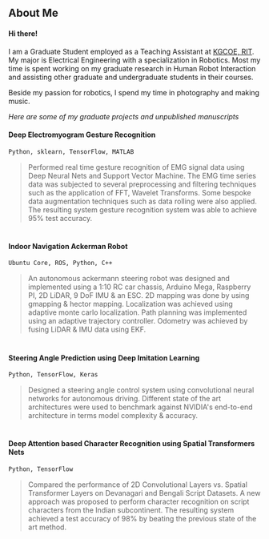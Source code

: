 ## About Me

#### Hi there!

I am a Graduate Student employed as a Teaching Assistant at [KGCOE, RIT](https://www.rit.edu/kgcoe/). 
My major is Electrical Engineering with a specialization in Robotics. Most my time is spent working on my
graduate research in Human Robot Interaction and assisting other graduate and undergraduate students in their courses.

Beside my passion for robotics, I spend my time in photography and making music.

*Here are some of my graduate projects and unpublished manuscripts*


#### Deep Electromyogram Gesture Recognition                                  
```html
Python, sklearn, TensorFlow, MATLAB
```
>Performed real time gesture recognition of EMG signal data using Deep Neural Nets and Support Vector Machine. 
>The EMG time series data was subjected to several preprocessing and filtering techniques such as the application of FFT, 
>Wavelet Transforms. Some bespoke data augmentation techniques such as data rolling were also applied. 
>The resulting system gesture recognition system was able to achieve 95% test accuracy.
# 

#### Indoor Navigation Ackerman Robot
```html
Ubuntu Core, ROS, Python, C++
```
>An autonomous ackermann steering robot was designed and implemented using a 1:10 RC car chassis, Arduino Mega,
>Raspberry PI, 2D LiDAR, 9 DoF IMU & an ESC. 2D mapping was done by using gmapping & hector mapping.
>Localization was achieved using adaptive monte carlo localization. Path planning was implemented using an
>adaptive trajectory controller. Odometry was achieved by fusing LiDAR & IMU data using EKF. 
# 

#### Steering Angle Prediction using Deep Imitation Learning
```html
Python, TensorFlow, Keras
```
>Designed a steering angle control system using convolutional neural networks for autonomous driving. 
>Different state of the art architectures were used to benchmark against NVIDIA's end-to-end 
>architecture in terms model complexity & accuracy.
# 

#### Deep Attention based Character Recognition using Spatial Transformers Nets
```html
Python, TensorFlow
```
>Compared the performance of 2D Convolutional Layers vs. Spatial Transformer Layers on Devanagari and Bengali Script Datasets.
>A new approach was proposed to perform character recognition on script characters from the Indian subcontinent. 
>The resulting system achieved a test accuracy of 98% by beating the previous state of the art method.
# 

<!--
```markdown
Syntax highlighted code block

# Header 1
## Header 2
### Header 3

- Bulleted
- List

1. Numbered
2. List

**Bold** and _Italic_ and `Code` text

[Link](url) and ![Image](src)
```


For more details see [GitHub Flavored Markdown](https://guides.github.com/features/mastering-markdown/).

### Jekyll Themes

Your Pages site will use the layout and styles from the Jekyll theme you have selected in your [repository settings](https://github.com/arorasarthak/arorasarthak.github.io/settings). The name of this theme is saved in the Jekyll `_config.yml` configuration file.

### Support or Contact

Having trouble with Pages? Check out our [documentation](https://help.github.com/categories/github-pages-basics/) or [contact support](https://github.com/contact) and we’ll help you sort it out.

\roottitle{Graduate Projects \& Unpublished Manuscripts}
  {\headedsubsection{Deep Electromyogram Gesture Recognition}\textsc{Python, sklearn, TensorFlow}}
  \bodytext{
  {Performed real time gesture recognition of EMG signal data using Deep Neural Nets and Support Vector
  Machine. The EMG time series data was subjected to several preprocessing and filtering techniques such as 
  application of FFT, Wavelet Transforms. Some bespoke data augmentation techniques such as data rolling were also applied. The 
  resulting system gesture recognition system was able to achieve 95\% test accuracy.}}
\vspace{10pt}
  {\headedsubsection{Indoor Navigation Ackerman Robot } \textsc{Ubuntu Core, ROS, Python, C++}}
  \bodytext
  {An autonomous ackermann steering robot was designed and implemented using a 1:10 RC car chassis, Arduino Mega,
 Raspberry PI, 2D LiDAR, 9 DoF IMU \& an ESC. 2D mapping was done by using gmapping \& hector mapping.
 Localization was achieved using adaptive monte carlo localization. Path planning was implemented using an
 adaptive trajectory controller. Odometry was achieved by fusing LiDAR \& IMU data using EKF. 
}
\vspace{10pt}
  {\headedsubsection{Steering Angle Prediction using Deep Imitation Learning} \textsc{Python, TensorFlow \& Keras}}
  \bodytext
  {Designed a steering angle control system using convolutional neural networks for autonomous driving. Different
  state of the art architectures were used to benchmark against NVIDIAâs end-to-end architecture in terms model
  complexity \& accuracy.
}
\vspace{10pt}
  {\headedsubsection{Deep Attention based Character Recognition using Spatial Transformers Nets} \textsc{Python, TensorFlow}}
  \bodytext
  {Compared the performance of 2D Convolutional Layers vs. Spatial Transformer Layers on Devanagari and Bengali Script Datasets.
  A new approach was proposed to perform character recognition on script characters from the Indian
  subcontinent. The resulting system achieved a test accuracy of 98\% by beating the previous state of the art
  method.
}
\vspace{10pt}
  {\headedsubsection{Automatic Generation Control} \textsc{MATLAB}}
  \bodytext
  {Designed a state variable model for an automatic generation control system (Voltage Regulation and Frequency Control).\\Optimized the system model by using state feedback techniques.}
\vspace{10pt}
  {\headedsubsection{Exploration of Autocorrelation and Power Spectral Characteristics of a Low-Pass Random Process} \textsc{MATLAB}}
  \bodytext
  {An exploratory data analysis project was done as a part of graduate coursework in Random Signals and Noise.}
\vspace{10pt}
  {\headedsubsection{SGC-Pollux-I}  \textsc{Project \& Systems Management}}
    \bodytext
  {Designed a project plan to design, develop and deliver a food processing system in the International Space Station. Acted as the Team Leader \& Project Manager; lead the team to achieve the best project in the class. Implemented the complete project plan in OmniPlan by designing the WBS, WBS Dictionary, Project Schedule and the Budget. }

-->
